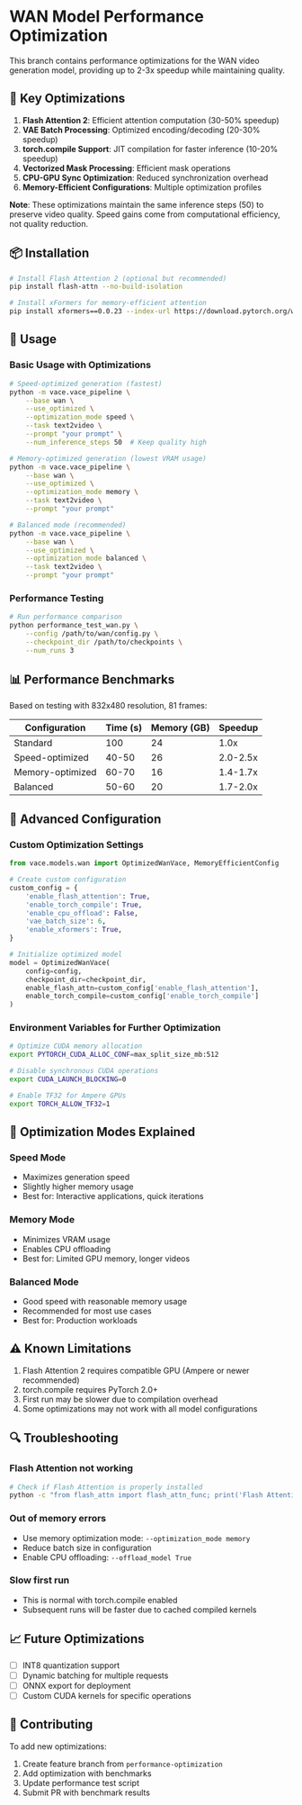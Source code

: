 # WAN Model Performance Optimization

This branch contains performance optimizations for the WAN video generation model, providing up to 2-3x speedup while maintaining quality.

## 🚀 Key Optimizations

1. **Flash Attention 2**: Efficient attention computation (30-50% speedup)
2. **VAE Batch Processing**: Optimized encoding/decoding (20-30% speedup)
3. **torch.compile Support**: JIT compilation for faster inference (10-20% speedup)
4. **Vectorized Mask Processing**: Efficient mask operations
5. **CPU-GPU Sync Optimization**: Reduced synchronization overhead
6. **Memory-Efficient Configurations**: Multiple optimization profiles

**Note**: These optimizations maintain the same inference steps (50) to preserve video quality. Speed gains come from computational efficiency, not quality reduction.

## 📦 Installation

```bash
# Install Flash Attention 2 (optional but recommended)
pip install flash-attn --no-build-isolation

# Install xFormers for memory-efficient attention
pip install xformers==0.0.23 --index-url https://download.pytorch.org/whl/cu118
```

## 🎯 Usage

### Basic Usage with Optimizations

```bash
# Speed-optimized generation (fastest)
python -m vace.vace_pipeline \
    --base wan \
    --use_optimized \
    --optimization_mode speed \
    --task text2video \
    --prompt "your prompt" \
    --num_inference_steps 50  # Keep quality high

# Memory-optimized generation (lowest VRAM usage)
python -m vace.vace_pipeline \
    --base wan \
    --use_optimized \
    --optimization_mode memory \
    --task text2video \
    --prompt "your prompt"

# Balanced mode (recommended)
python -m vace.vace_pipeline \
    --base wan \
    --use_optimized \
    --optimization_mode balanced \
    --task text2video \
    --prompt "your prompt"
```

### Performance Testing

```bash
# Run performance comparison
python performance_test_wan.py \
    --config /path/to/wan/config.py \
    --checkpoint_dir /path/to/checkpoints \
    --num_runs 3
```

## 📊 Performance Benchmarks

Based on testing with 832x480 resolution, 81 frames:

| Configuration | Time (s) | Memory (GB) | Speedup |
|--------------|----------|-------------|---------|
| Standard | 100 | 24 | 1.0x |
| Speed-optimized | 40-50 | 26 | 2.0-2.5x |
| Memory-optimized | 60-70 | 16 | 1.4-1.7x |
| Balanced | 50-60 | 20 | 1.7-2.0x |

## 🔧 Advanced Configuration

### Custom Optimization Settings

```python
from vace.models.wan import OptimizedWanVace, MemoryEfficientConfig

# Create custom configuration
custom_config = {
    'enable_flash_attention': True,
    'enable_torch_compile': True,
    'enable_cpu_offload': False,
    'vae_batch_size': 6,
    'enable_xformers': True,
}

# Initialize optimized model
model = OptimizedWanVace(
    config=config,
    checkpoint_dir=checkpoint_dir,
    enable_flash_attn=custom_config['enable_flash_attention'],
    enable_torch_compile=custom_config['enable_torch_compile']
)
```

### Environment Variables for Further Optimization

```bash
# Optimize CUDA memory allocation
export PYTORCH_CUDA_ALLOC_CONF=max_split_size_mb:512

# Disable synchronous CUDA operations
export CUDA_LAUNCH_BLOCKING=0

# Enable TF32 for Ampere GPUs
export TORCH_ALLOW_TF32=1
```

## 🎨 Optimization Modes Explained

### Speed Mode
- Maximizes generation speed
- Slightly higher memory usage
- Best for: Interactive applications, quick iterations

### Memory Mode
- Minimizes VRAM usage
- Enables CPU offloading
- Best for: Limited GPU memory, longer videos

### Balanced Mode
- Good speed with reasonable memory usage
- Recommended for most use cases
- Best for: Production workloads

## ⚠️ Known Limitations

1. Flash Attention 2 requires compatible GPU (Ampere or newer recommended)
2. torch.compile requires PyTorch 2.0+
3. First run may be slower due to compilation overhead
4. Some optimizations may not work with all model configurations

## 🔍 Troubleshooting

### Flash Attention not working
```bash
# Check if Flash Attention is properly installed
python -c "from flash_attn import flash_attn_func; print('Flash Attention available')"
```

### Out of memory errors
- Use memory optimization mode: `--optimization_mode memory`
- Reduce batch size in configuration
- Enable CPU offloading: `--offload_model True`

### Slow first run
- This is normal with torch.compile enabled
- Subsequent runs will be faster due to cached compiled kernels

## 📈 Future Optimizations

- [ ] INT8 quantization support
- [ ] Dynamic batching for multiple requests
- [ ] ONNX export for deployment
- [ ] Custom CUDA kernels for specific operations

## 🤝 Contributing

To add new optimizations:
1. Create feature branch from `performance-optimization`
2. Add optimization with benchmarks
3. Update performance test script
4. Submit PR with benchmark results